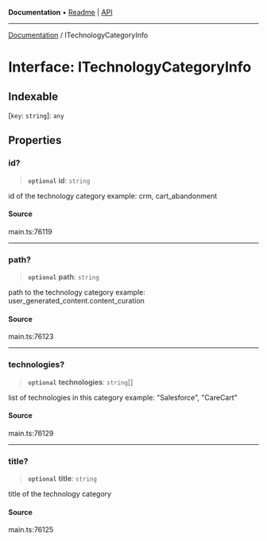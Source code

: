 **Documentation** • [Readme](../README.md) \| [API](../globals.md)

***

[Documentation](../README.md) / ITechnologyCategoryInfo

# Interface: ITechnologyCategoryInfo

## Indexable

 \[`key`: `string`\]: `any`

## Properties

### id?

> **`optional`** **id**: `string`

id of the technology category
example:
crm, cart_abandonment

#### Source

main.ts:76119

***

### path?

> **`optional`** **path**: `string`

path to the technology category
example:
user_generated_content.content_curation

#### Source

main.ts:76123

***

### technologies?

> **`optional`** **technologies**: `string`[]

list of technologies in this category
example:
"Salesforce", "CareCart"

#### Source

main.ts:76129

***

### title?

> **`optional`** **title**: `string`

title of the technology category

#### Source

main.ts:76125
